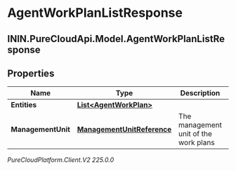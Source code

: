 # AgentWorkPlanListResponse

## ININ.PureCloudApi.Model.AgentWorkPlanListResponse

## Properties

|Name | Type | Description | Notes|
|------------ | ------------- | ------------- | -------------|
| **Entities** | [**List&lt;AgentWorkPlan&gt;**](AgentWorkPlan) |  | [optional] |
| **ManagementUnit** | [**ManagementUnitReference**](ManagementUnitReference) | The management unit of the work plans | |



_PureCloudPlatform.Client.V2 225.0.0_
